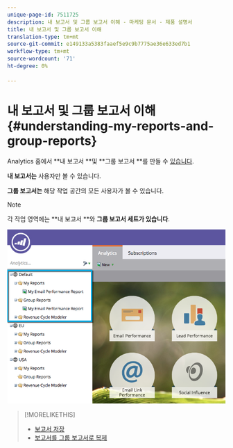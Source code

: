 ```yaml
---
unique-page-id: 7511725
description: 내 보고서 및 그룹 보고서 이해 - 마케팅 문서 - 제품 설명서
title: 내 보고서 및 그룹 보고서 이해
translation-type: tm+mt
source-git-commit: e149133a5383faaef5e9c9b7775ae36e633ed7b1
workflow-type: tm+mt
source-wordcount: '71'
ht-degree: 0%

---
```



# 내 보고서 및 그룹 보고서 이해 {#understanding-my-reports-and-group-reports}

Analytics 홈에서 **내 보고서 **및 **그룹 보고서 **를 만들 수 [있습니다](navigating-the-analytics-home-page.md).

**내 보고서는** 사용자만 볼 수 있습니다.

**그룹 보고서는** 해당 작업 공간의 모든 사용자가 볼 수 있습니다.

>[!NOTE]
>
>각 작업 영역에는 **내 보고서 **와 **그룹 보고서 세트가 있습니다**.

![](assets/image2015-4-21-14-3a41-3a22.png)

>[!MORELIKETHIS]
>
>* [보고서 저장](save-a-report.md)
>* [보고서를 그룹 보고서로 복제](../../../../product-docs/reporting/basic-reporting/report-activity/clone-a-report-to-group-reports.md)

>



